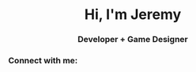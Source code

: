 <h1 align="center">Hi, I'm Jeremy</h1>
<h3 align="center">Developer + Game Designer

<h3 align="left">Connect with me:</h3>
<p align="left">
</p>

